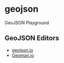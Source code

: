 # geojson
GeoJSON Playground

## GeoJSON Editors

* [geojson.io](http://geojson.io/)
* [Geoman.io](https://geoman.io/geojson-editor)
